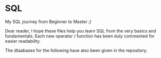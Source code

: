 # SQL
My SQL journey from Beginner to Master ;)


Dear reader, I hope these files help you learn SQL from the very basics and fundamentals. 
Each new operator / function has been duly commented for easier readability.

The dtaabases for the following have also been given in the repository. 
